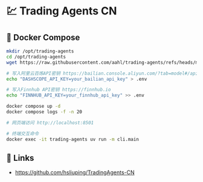 # 💹 Trading Agents CN

## 🐳 Docker Compose
```bash
mkdir /opt/trading-agents
cd /opt/trading-agents
wget https://raw.githubusercontent.com/aahl/trading-agents/refs/heads/main/docker-compose.yml

# 写入阿里云百炼API密钥 https://bailian.console.aliyun.com/?tab=model#/api-key
echo "DASHSCOPE_API_KEY=your_bailian_api_key" > .env

# 写入Finnhub API密钥 https://finnhub.io
echo "FINNHUB_API_KEY=your_finnhub_api_key" >> .env

docker compose up -d
docker compose logs -f -n 20

# 网页端访问 http://localhost:8501

# 终端交互命令
docker exec -it trading-agents uv run -m cli.main
```

## 🔗 Links
- https://github.com/hsliuping/TradingAgents-CN
